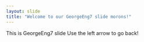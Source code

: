 ```yaml
---
layout: slide
title: "Welcome to our GeorgeEng7 slide morons!"
---
```

This is GeorgeEng7 slide
Use the left arrow to go back!


